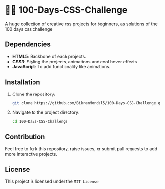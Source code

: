 # 🚀🌐 100-Days-CSS-Challenge

A huge collection of creative css projects for beginners, as solutions of the 100 days css challenge 

 ## Dependencies 
   
   - **HTML5**: Backbone of each projects.
   - **CSS3**: Styling the projects, animations and cool hover effects.
   - **JavaScript**: To add functionality like animations.
   
   ## Installation
   
   1. Clone the repository:
      ```bash
      git clone https://github.com/BikramMondal5/100-Days-CSS-Challenge.git
      ```
      
   2. Navigate to the project directory:
      ```bash
      cd 100-Days-CSS-Challenge
      ```
   
   ## Contribution
   
   Feel free to fork this repository, raise issues, or submit pull requests to add more interactive projects.
   
   ## License
   
   This project is licensed under the `MIT License`.
